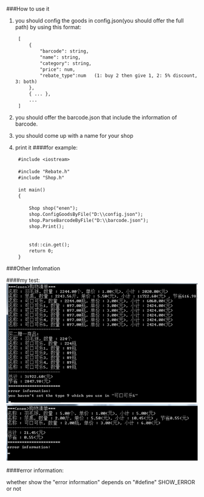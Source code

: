 ###How to use it
1. you should config the goods in config.json(you should offer the full path) by using this format:

		[
			{
				"barcode": string,
				"name": string,
				"category": string,
				"price": num,
				"rebate_type":num	(1: buy 2 then give 1, 2: 5% discount, 3: both)
			},
			{ ... },
			...
		]

2. you should offer the barcode.json that include the information of barcode. 
3. you should come up with a name for your shop
4. print it
####for example:

		#include <iostream>

		#include "Rebate.h"
		#include "Shop.h"

		int main()
		{

			Shop shop("enen");
			shop.ConfigGoodsByFile("D:\\config.json");
			shop.ParseBarcodeByFile("D:\\barcode.json");
			shop.Print();


			std::cin.get();
			return 0;
		}

###Other Imfomation

####my test:
![test1](test_data/test1.bmp)
![test2](test_data/test2.bmp)

####error information:

whether show the "error information" depends on "#define" SHOW_ERROR or not 
